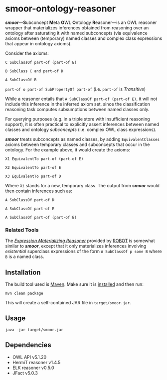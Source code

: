 # smoor-ontology-reasoner

**_smoor_**—**S**ubconcept **M**eta **O**WL **O**ntology **R**easoner—is an OWL reasoner wrapper 
that materializes inferences obtained from reasoning over an ontology after saturating it with named subconcepts 
(via equivalence axioms between (temporary) named classes and complex class expressions that appear in ontology axioms).

Consider the axioms: 

`C SubClassOf part-of (part-of E)`

`B SubClass C and part-of D`

`A SubClassOf B`

`part-of o part-of SubPropertyOf part-of` (i.e. `part-of` is *Transitive*)

While a reasoner entails that `A SubClassOf part-of (part-of E)`, it will not include this inference in the inferred 
axiom set, since the classification reasoning task computes subsumptions between named classes only.

For querying purposes (e.g. in a triple store with insufficient reasoning support), it is often practical to explicitly assert
inferences between named classes and ontology _subconcepts_ (i.e. complex OWL class expressions).

**_smoor_** treats subconcepts as named classes, by adding `EquivalentClasses` axioms between temporary classes and 
subconcepts that occur in the ontology. For the example above, it would create the axioms:

`X1 EquivalentTo part-of (part-of E)`

`X2 EquivalentTo part-of E`

`X3 EquivalentTo part-of D`

Where `Xi` stands for a new, temporary class. The output from **_smoor_** would then contain inferences such as:

`A SubClassOf part-of D`

`A SubClassOf part-of E`

`A SubClassOf part-of (part-of E)`

### Related Tools

The *[Expression Materializing Reasoner](http://robot.obolibrary.org/materialize)* provided by [ROBOT](https://github.com/ontodev/robot) 
is somewhat similar to **_smoor_**, except that it only materializes inferences involving *existential* superclass expressions 
of the form `A SubClassOf p some B` where `B` is a named class.

## Installation

The build tool used is [Maven](https://maven.apache.org). Make sure it is [installed](https://maven.apache.org/install.html) and then run:

```
mvn clean package
``` 

This will create a self-contained JAR file in `target/smoor.jar`.

## Usage

```
java -jar target/smoor.jar
```

## Dependencies

* OWL API v5.1.20
* HermiT reasoner v1.4.5
* ELK reasoner v0.5.0
* JFact v5.0.3